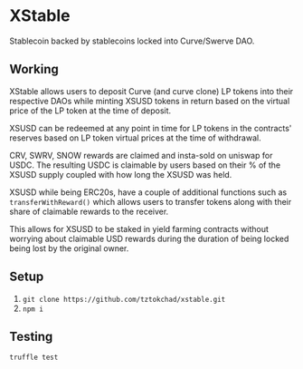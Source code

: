 # XStable

Stablecoin backed by stablecoins locked into Curve/Swerve DAO.

## Working

XStable allows users to deposit Curve (and curve clone) LP tokens into their respective DAOs while minting XSUSD tokens in return based on the virtual price of the LP token at the time of deposit.

XSUSD can be redeemed at any point in time for LP tokens in the contracts' reserves based on LP token virtual prices at the time of withdrawal.

CRV, SWRV, SNOW rewards are claimed and insta-sold on uniswap for USDC. The resulting USDC is claimable by users based on their % of the XSUSD supply coupled with how long the XSUSD was held.

XSUSD while being ERC20s, have a couple of additional functions such as `transferWithReward()` which allows users to transfer tokens along with their share of claimable rewards to the receiver. 

This allows for XSUSD to be staked in yield farming contracts without worrying about claimable USD rewards during the duration of being locked being lost by the original owner.

## Setup

1. `git clone https://github.com/tztokchad/xstable.git`
2. `npm i`

## Testing

`truffle test`